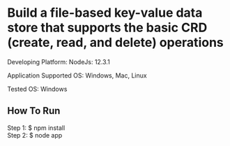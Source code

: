 # Build a file-based key-value data store that supports the basic CRD (create, read, and delete) operations

Developing Platform:
  NodeJs: 12.3.1
  
Application Supported OS:
  Windows, Mac, Linux
  
Tested OS:
  Windows


## How To Run

  Step 1: $ npm install  
  Step 2: $ node app
